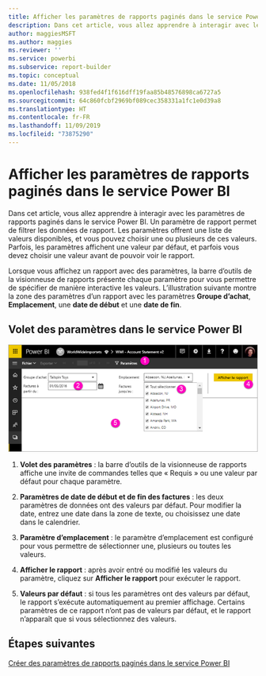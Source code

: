 ```yaml
---
title: Afficher les paramètres de rapports paginés dans le service Power BI
description: Dans cet article, vous allez apprendre à interagir avec les paramètres de rapports paginés dans le service Power BI.
author: maggiesMSFT
ms.author: maggies
ms.reviewer: ''
ms.service: powerbi
ms.subservice: report-builder
ms.topic: conceptual
ms.date: 11/05/2018
ms.openlocfilehash: 938fed4f1f616dff19faa85b48576898ca6727a5
ms.sourcegitcommit: 64c860fcbf2969bf089cec358331a1fc1e0d39a8
ms.translationtype: HT
ms.contentlocale: fr-FR
ms.lasthandoff: 11/09/2019
ms.locfileid: "73875290"
---
```

# <a name="view-parameters-for-paginated-reports-in-the-power-bi-service"></a>Afficher les paramètres de rapports paginés dans le service Power BI

Dans cet article, vous allez apprendre à interagir avec les paramètres de rapports paginés dans le service Power BI.  Un paramètre de rapport permet de filtrer les données de rapport. Les paramètres offrent une liste de valeurs disponibles, et vous pouvez choisir une ou plusieurs de ces valeurs. Parfois, les paramètres affichent une valeur par défaut, et parfois vous devez choisir une valeur avant de pouvoir voir le rapport.  

Lorsque vous affichez un rapport avec des paramètres, la barre d’outils de la visionneuse de rapports présente chaque paramètre pour vous permettre de spécifier de manière interactive les valeurs. L’illustration suivante montre la zone des paramètres d’un rapport avec les paramètres **Groupe d’achat**, **Emplacement**, une **date de début** et une **date de fin**.  

## <a name="parameters-pane-in-the-power-bi-service"></a>Volet des paramètres dans le service Power BI

![Afficher un rapport paginé avec des paramètres](media/paginated-reports-view-parameters/power-bi-paginated-view-parameters.png)
  
1.  **Volet des paramètres** : la barre d’outils de la visionneuse de rapports affiche une invite de commandes telles que « Requis » ou une valeur par défaut pour chaque paramètre.    
  
2.  **Paramètres de date de début et de fin des factures** : les deux paramètres de données ont des valeurs par défaut. Pour modifier la date, entrez une date dans la zone de texte, ou choisissez une date dans le calendrier.  
  
3.  **Paramètre d’emplacement** : le paramètre d’emplacement est configuré pour vous permettre de sélectionner une, plusieurs ou toutes les valeurs. 
  
4.  **Afficher le rapport** : après avoir entré ou modifié les valeurs du paramètre, cliquez sur **Afficher le rapport** pour exécuter le rapport. 

5. **Valeurs par défaut** : si tous les paramètres ont des valeurs par défaut, le rapport s’exécute automatiquement au premier affichage. Certains paramètres de ce rapport n’ont pas de valeurs par défaut, et le rapport n’apparaît que si vous sélectionnez des valeurs.  

## <a name="next-steps"></a>Étapes suivantes

[Créer des paramètres de rapports paginés dans le service Power BI](paginated-reports-parameters.md)

